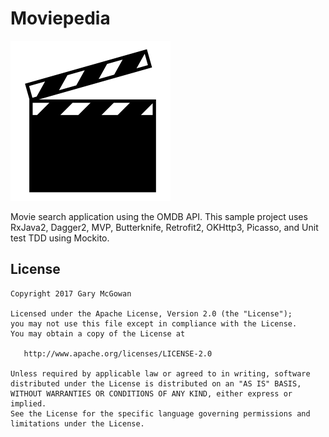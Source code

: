 Moviepedia
============

![Logo](website/static/movie.png)

Movie search application using the OMDB API.
This sample project uses RxJava2, Dagger2, MVP, Butterknife, Retrofit2, OKHttp3, Picasso, and Unit test TDD using Mockito.



License
-------

    Copyright 2017 Gary McGowan

    Licensed under the Apache License, Version 2.0 (the "License");
    you may not use this file except in compliance with the License.
    You may obtain a copy of the License at

       http://www.apache.org/licenses/LICENSE-2.0

    Unless required by applicable law or agreed to in writing, software
    distributed under the License is distributed on an "AS IS" BASIS,
    WITHOUT WARRANTIES OR CONDITIONS OF ANY KIND, either express or implied.
    See the License for the specific language governing permissions and
    limitations under the License.

